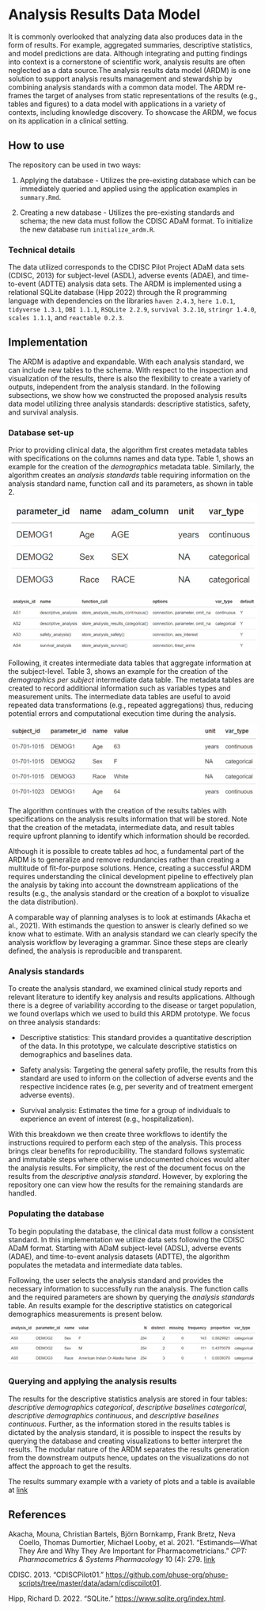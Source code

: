 Analysis Results Data Model
================

It is commonly overlooked that analyzing data also produces data in the
form of results. For example, aggregated summaries, descriptive
statistics, and model predictions are data. Although integrating and
putting findings into context is a cornerstone of scientific work,
analysis results are often neglected as a data source.The analysis
results data model (ARDM) is one solution to support analysis results
management and stewardship by combining analysis standards with a common
data model. The ARDM re-frames the target of analyses from static
representations of the results (e.g., tables and figures) to a data
model with applications in a variety of contexts, including knowledge
discovery. To showcase the ARDM, we focus on its application in a clinical setting.

## How to use

The repository can be used in two ways:

1.  Applying the database - Utilizes the pre-existing database which can
    be immediately queried and applied using the application examples in
    `summary.Rmd`.

2.  Creating a new database - Utilizes the pre-existing standards and
    schema; the new data must follow the CDISC ADaM format. To
    initialize the new database run `initialize_ardm.R`.

### Technical details

The data utilized corresponds to the CDISC Pilot Project ADaM data sets
(CDISC, 2013) for subject-level (ASDL), adverse events (ADAE), and
time-to-event (ADTTE) analysis data sets. The ARDM is implemented using
a relational SQLite database (Hipp 2022) through the R programming
language with dependencies on the libraries `haven 2.4.3`, `here 1.0.1`,
`tidyverse 1.3.1`, `DBI 1.1.1`, `RSQLite 2.2.9`, `survival 3.2.10`,
`stringr 1.4.0`, `scales 1.1.1`, and `reactable 0.2.3`.

## Implementation

The ARDM is adaptive and expandable. With each analysis standard, we can
include new tables to the schema. With respect to the inspection and
visualization of the results, there is also the flexibility to create a
variety of outputs, independent from the analysis standard. In the
following subsections, we show how we constructed the proposed analysis
results data model utilizing three analysis standards: descriptive
statistics, safety, and survival analysis.

### Database set-up

Prior to providing clinical data, the algorithm first creates metadata
tables with specifications on the columns names and data type. Table 1,
shows an example for the creation of the *demographics* metadata table.
Similarly, the algorithm creates an *analysis standards* table requiring
information on the analysis standard name, function call and its
parameters, as shown in table 2.

![](README_files/figures/table1_md.png)

![](README_files/figures/table2_as.png)

Following, it creates intermediate data tables that aggregate
information at the subject-level. Table 3, shows an example for the
creation of the *demographics per subject* intermediate data table. The
metadata tables are created to record additional information such as
variables types and measurement units. The intermediate data tables are
useful to avoid repeated data transformations (e.g., repeated
aggregations) thus, reducing potential errors and computational
execution time during the analysis.

![](README_files/figures/table3_id.png)

The algorithm continues with the creation of the results tables with
specifications on the analysis results information that will be stored.
Note that the creation of the metadata, intermediate data, and result
tables require upfront planning to identify which information should be
recorded.

Although it is possible to create tables ad hoc, a fundamental part of
the ARDM is to generalize and remove redundancies rather than creating a
multitude of fit-for-purpose solutions. Hence, creating a successful
ARDM requires understanding the clinical development pipeline to
effectively plan the analysis by taking into account the downstream
applications of the results (e.g., the analysis standard or the creation
of a boxplot to visualize the data distribution).

A comparable way of planning analyses is to look at estimands (Akacha et
al., 2021). With estimands the question to answer is clearly defined so
we know what to estimate. With an analysis standard we can clearly
specify the analysis workflow by leveraging a grammar. Since these steps
are clearly defined, the analysis is reproducible and transparent.

### Analysis standards

To create the analysis standard, we examined clinical study reports and
relevant literature to identify key analysis and results applications.
Although there is a degree of variability according to the disease or
target population, we found overlaps which we used to build this ARDM
prototype. We focus on three analysis standards:

-   Descriptive statistics: This standard provides a quantitative
    description of the data. In this prototype, we calculate descriptive
    statistics on demographics and baselines data.

-   Safety analysis: Targeting the general safety profile, the results
    from this standard are used to inform on the collection of adverse
    events and the respective incidence rates (e.g, per severity and of
    treatment emergent adverse events).

-   Survival analysis: Estimates the time for a group of individuals to
    experience an event of interest (e.g., hospitalization).

With this breakdown we then create three workflows to identify the
instructions required to perform each step of the analysis. This process
brings clear benefits for reproducibility. The standard follows
systematic and immutable steps where otherwise undocumented choices
would alter the analysis results. For simplicity, the rest of the
document focus on the results from the *descriptive analysis standard*.
However, by exploring the repository one can view how the results for
the remaining standards are handled.

### Populating the database

To begin populating the database, the clinical data must follow a
consistent standard. In this implementation we utilize data sets
following the CDISC ADaM format. Starting with ADaM subject-level
(ADSL), adverse events (ADAE), and time-to-event analysis datasets
(ADTTE), the algorithm populates the metadata and intermediate data
tables.

Following, the user selects the analysis standard and provides the
necessary information to successfully run the analysis. The function
calls and the required parameters are shown by querying the *analysis
standards* table. An results example for the descriptive
statistics on categorical demographics measurements is present below.

![](README_files/figures/table4_result.png)

### Querying and applying the analysis results

The results for the descriptive statistics analysis are stored in four
tables: *descriptive demographics categorical*, *descriptive baselines
categorical*, *descriptive demographics continuous*, and *descriptive
baselines continuous*. Further, as the information stored in the results
tables is dictated by the analysis standard, it is possible to inspect
the results by querying the database and creating visualizations to
better interpret the results. The modular
nature of the ARDM separates the results generation from the downstream
outputs hence, updates on the visualizations do not affect the approach
to get the results.

The results summary example with a variety of plots and a table is available at [link](https://joanacmbarros.github.io/analysis-results-data-model/)

## References

<div id="refs" class="references csl-bib-body hanging-indent">

<div id="ref-akacha2021estimands" class="csl-entry">

Akacha, Mouna, Christian Bartels, Björn Bornkamp, Frank Bretz, Neva
Coello, Thomas Dumortier, Michael Looby, et al. 2021. “Estimands—What
They Are and Why They Are Important for Pharmacometricians.” *CPT:
Pharmacometrics & Systems Pharmacology* 10 (4): 279. [link](https://ascpt.onlinelibrary.wiley.com/doi/full/10.1002/psp4.12617)

</div>

<div id="ref-cdiscpilotdata" class="csl-entry">

CDISC. 2013. “CDISCPilot01.”
<https://github.com/phuse-org/phuse-scripts/tree/master/data/adam/cdiscpilot01>.

</div>

<div id="ref-sqlite2022hipp" class="csl-entry">

Hipp, Richard D. 2022. “SQLite.” <https://www.sqlite.org/index.html>.

</div>

</div>
